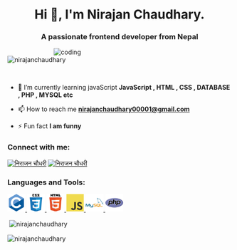 <h1 align="center">Hi 👋, I'm Nirajan Chaudhary.</h1>
<h3 align="center">A passionate frontend developer from Nepal</h3>
<img align="right" alt="coding " width="400px" src="https://media2.giphy.com/media/2IudUHdI075HL02Pkk/200w.gif?cid=6c09b952c5mpzr88sy5cge2511mrpjrnguq7lk2wfyea8jop&ep=v1_gifs_search&rid=200w.gif&ct=g">
<p align="left"> <img src="https://komarev.com/ghpvc/?username=nirajanchaudhary&label=Profile%20views&color=0e75b6&style=flat" alt="nirajanchaudhary" /> </p>

<p align="left"> <a href="https://twitter.com/" target="blank"><img src="https://img.shields.io/twitter/follow/?logo=twitter&style=for-the-badge" alt="" /></a> </p>

- 🌱 I’m currently learning javaScript **JavaScript , HTML , CSS , DATABASE , PHP , MYSQL etc**

- 📫 How to reach me **nirajanchaudhary00001@gmail.com**

- ⚡ Fun fact **I am funny**

<h3 align="left">Connect with me:</h3>
<p align="left">
<a href="https://fb.com/निराजन चौधरी" target="blank"><img align="center" src="https://raw.githubusercontent.com/rahuldkjain/github-profile-readme-generator/master/src/images/icons/Social/facebook.svg" alt="निराजन चौधरी" height="30" width="40" /></a>
<a href="https://instagram.com/निराजन चौधरी" target="blank"><img align="center" src="https://raw.githubusercontent.com/rahuldkjain/github-profile-readme-generator/master/src/images/icons/Social/instagram.svg" alt="निराजन चौधरी" height="30" width="40" /></a>
</p>

<h3 align="left">Languages and Tools:</h3>
<p align="left"> <a href="https://www.cprogramming.com/" target="_blank" rel="noreferrer"> <img src="https://raw.githubusercontent.com/devicons/devicon/master/icons/c/c-original.svg" alt="c" width="40" height="40"/> </a> <a href="https://www.w3schools.com/css/" target="_blank" rel="noreferrer"> <img src="https://raw.githubusercontent.com/devicons/devicon/master/icons/css3/css3-original-wordmark.svg" alt="css3" width="40" height="40"/> </a> <a href="https://www.w3.org/html/" target="_blank" rel="noreferrer"> <img src="https://raw.githubusercontent.com/devicons/devicon/master/icons/html5/html5-original-wordmark.svg" alt="html5" width="40" height="40"/> </a> <a href="https://developer.mozilla.org/en-US/docs/Web/JavaScript" target="_blank" rel="noreferrer"> <img src="https://raw.githubusercontent.com/devicons/devicon/master/icons/javascript/javascript-original.svg" alt="javascript" width="40" height="40"/> </a> <a href="https://www.mysql.com/" target="_blank" rel="noreferrer"> <img src="https://raw.githubusercontent.com/devicons/devicon/master/icons/mysql/mysql-original-wordmark.svg" alt="mysql" width="40" height="40"/> </a> <a href="https://www.php.net" target="_blank" rel="noreferrer"> <img src="https://raw.githubusercontent.com/devicons/devicon/master/icons/php/php-original.svg" alt="php" width="40" height="40"/> </a> </p>

<p>&nbsp;<img align="center" src="https://github-readme-stats.vercel.app/api?username=nirajanchaudhary&show_icons=true&locale=en" alt="nirajanchaudhary" /></p>

<p><img align="center" src="https://github-readme-streak-stats.herokuapp.com/?user=nirajanchaudhary&" alt="nirajanchaudhary" /></p>
